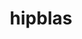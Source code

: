 ---
title: "hipblas"
layout: cache
categories: [package, v0.19]
meta: {"versions": ["5.2.3"], "compilers": ["gcc@=11.1.0"], "oss": ["ubuntu20.04"], "platforms": ["linux"], "targets": ["x86_64"], "stacks": ["e4s"], "num_specs": 1, "num_specs_by_stack": {"e4s": 1}}
spec_details: [{"hash": "cj4xf7ymuzbktrwsq3tjpsluwzn2r2mh", "compiler": "gcc@=11.1.0", "versions": ["5.2.3"], "os": "ubuntu20.04", "platform": "linux", "target": "x86_64", "variants": ["build_system=cmake", "build_type=Release", "~ipo"], "stacks": ["e4s"], "size": "-", "tarball": "https://binaries.spack.io/releases/v0.19/build_cache/linux-ubuntu20.04-x86_64/gcc-11.1.0/hipblas-5.2.3/linux-ubuntu20.04-x86_64-gcc-11.1.0-hipblas-5.2.3-cj4xf7ymuzbktrwsq3tjpsluwzn2r2mh.spack"}]
---